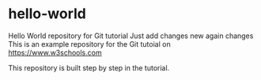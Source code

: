 # hello-world
Hello World repository for Git tutorial
Just add changes new
again changes
This is an example repository for the Git tutoial on https://www.w3schools.com

This repository is built step by step in the tutorial.
